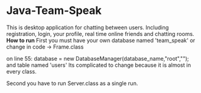 # Java-Team-Speak
This is desktop application for chatting between users. Including registration, login, your profile, real time online friends and chatting rooms.
<b>How to run</b>
First you must have your own database named 'team_speak' or change in code -> Frame.class

on line 55: database = new DatabaseManager(database_name,"root",""); 
and table named 'users' Its complicated to change because it is almost in every class.

Second you have to run Server.class as a single run.
